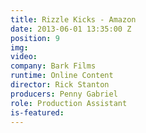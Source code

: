 ```yaml
---
title: Rizzle Kicks - Amazon
date: 2013-06-01 13:35:00 Z
position: 9
img: 
video: 
company: Bark Films
runtime: Online Content
director: Rick Stanton
producers: Penny Gabriel
role: Production Assistant
is-featured: 
---
```


